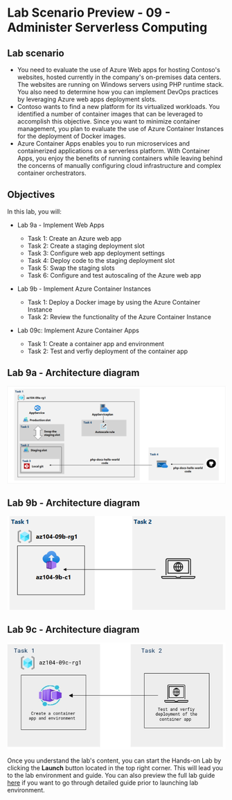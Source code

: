 # Lab Scenario Preview - 09 - Administer Serverless Computing
## Lab scenario
+ You need to evaluate the use of Azure Web apps for hosting Contoso's websites, hosted currently in the company's on-premises data centers. The websites are running on Windows servers using PHP runtime stack. You also need to determine how you can implement DevOps practices by leveraging Azure web apps deployment slots.
+ Contoso wants to find a new platform for its virtualized workloads. You identified a number of container images that can be leveraged to accomplish this objective. Since you want to minimize container management, you plan to evaluate the use of Azure Container Instances for the deployment of Docker images.
+ Azure Container Apps enables you to run microservices and containerized applications on a serverless platform. With Container Apps, you enjoy the benefits of running containers while leaving behind the concerns of manually configuring cloud infrastructure and complex container orchestrators.

## Objectives
In this lab, you will:
+ Lab 9a - Implement Web Apps
    + Task 1: Create an Azure web app
    + Task 2: Create a staging deployment slot
    + Task 3: Configure web app deployment settings
    + Task 4: Deploy code to the staging deployment slot
    + Task 5: Swap the staging slots
    + Task 6: Configure and test autoscaling of the Azure web app
+ Lab 9b - Implement Azure Container Instances
    + Task 1: Deploy a Docker image by using the Azure Container Instance
    + Task 2: Review the functionality of the Azure Container Instance
      
+ Lab 09c: Implement Azure Container Apps
    + Task 1: Create a container app and environment
    + Task 2: Test and verfiy deployment of the container app

## Lab 9a - Architecture diagram
![image](../media/lab09a.png)

## Lab 9b - Architecture diagram
![image](../media/lab09b.png)

## Lab 9c - Architecture diagram
![image](../media/az-104labnew9.png)

Once you understand the lab's content, you can start the Hands-on Lab by clicking the **Launch** button located in the top right corner. This will lead you to the lab environment and guide. You can also preview the full lab guide [here](https://experience.cloudlabs.ai/#/labguidepreview/8da387c6-31f8-4ee3-b945-e40f1f026219) if you want to go through detailed guide prior to launching lab environment.


